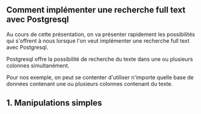 ## Comment implémenter une recherche full text avec Postgresql

Au cours de cette présentation, on va présenter rapidement les possibilités qui s'offrent
à nous lorsque l'on veut implémenter une recherche full text avec Postgresql.

Postgresql offre la possibilité de recherche du texte dans une ou plusieurs colonnes simultanément.

Pour nos exemple, on peut se contenter d'utiliser n'importe quelle base de données contenant une ou plusieurs
colonnes contenant du texte.

<h2>1. Manipulations simples</h2>

